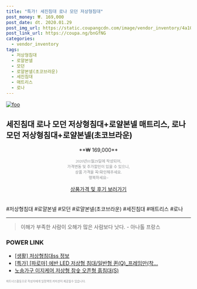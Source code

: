 ```yaml
--- 
title: "특가! 세진침대 로나 모던 저상형침대" 
post_money: ₩. 169,000 
post_date: dt. 2020.01.29 
post_img_url: https://static.coupangcdn.com/image/vendor_inventory/4a10/3f47d2ddfcbfeb4ebcebb917040cb9d11e5e870b9a2c301e8b35d3186b17.jpg 
post_link_url: https://coupa.ng/bnGfNG 
categories: 
  - vendor_inventory 
tags: 
  - 저상형침대 
  - 로얄본넬 
  - 모던 
  - 로얄본넬(초코브라운) 
  - 세진침대 
  - 매트리스 
  - 로나 
--- 
```

[![foo](https://static.coupangcdn.com/image/vendor_inventory/4a10/3f47d2ddfcbfeb4ebcebb917040cb9d11e5e870b9a2c301e8b35d3186b17.jpg)](https://coupa.ng/bnGfNG) 

## 세진침대 로나 모던 저상형침대+로얄본넬 매트리스, 로나 모던 저상형침대+로얄본넬(초코브라운) 
<p style="text-align: center;">**₩ 169,000**</p> 
<p style="text-align: center;"><span style="color: #898c8f; font-family: Georgia,Times,serif; font-size: 0.75em;">2020년01월29일에 작성되어, <br>가격변동 및 추가할인이 있을 수 있으니,<br> 상품 가격을 꼭!확인해주세요.<br>행복하세요~</span> 
</p>	 
<div markdown="0" style="text-align: center;"><a href="https://coupa.ng/bnGfNG" class="btn btn--success">상품가격 및 후기 보러가기</a></div> 
<br><br> 
  #저상형침대 #로얄본넬 #모던 #로얄본넬(초코브라운) #세진침대 #매트리스 #로나 
<hr> 

> 이해가 부족한 사람이 오해가 많은 사람보다 낫다. - 아나톨 프랑스 


### POWER LINK

* <a href="https://blog.naver.com/santokki14/221767652856" target="_blank"> [생활] 저상형침대ss 정보 </a>
* <a href="https://blog.naver.com/santokki14/221789607793" target="_blank">[특가] [파로마] 에반 LED 저상형 침대/일반형 퀸(Q)_프레임만(착...</a>
* <a href="https://blog.naver.com/fasyy4321/221782101563" target="_blank">노송가구 이지케어 저상형 참숯 오픈형 흙침대(S)</a>

<span style="color: #898c8f; font-family: Georgia,Times,serif; font-size: 0.55em;">파트너스활동으로 작성자에게 일정액의 커미션이 제공될수 있습니다.</span> 
